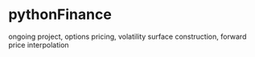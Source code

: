 # pythonFinance
ongoing project, options pricing, volatility surface construction, forward price interpolation
